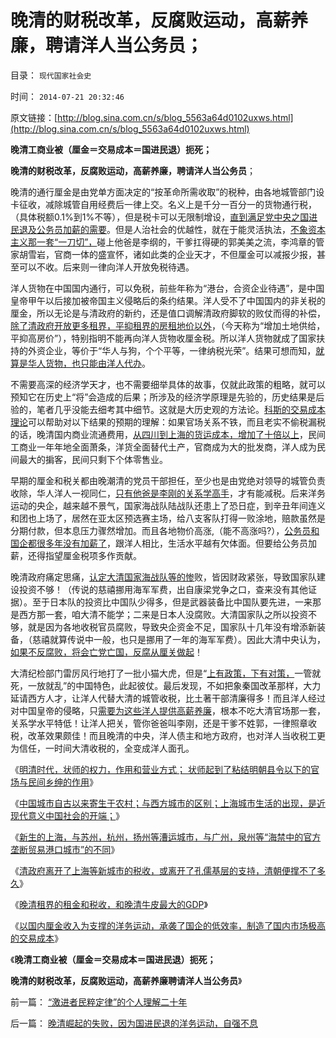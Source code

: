 # 晚清的财税改革，反腐败运动，高薪养廉，聘请洋人当公务员；

目录： `现代国家社会史` 

时间： `2014-07-21 20:32:46` 

原文链接：[http://blog.sina.com.cn/s/blog_5563a64d0102uxws.html](http://blog.sina.com.cn/s/blog_5563a64d0102uxws.html)

**晚清工商业被（厘金＝交易成本＝国进民退）扼死；**

**晚清的财税改革，反腐败运动，高薪养廉，聘请洋人当公务员**；

晚清的通行厘金是由党单方面决定的“按革命所需收取”的税种，由各地城管部门设卡征收，减除城管自用经费后一律上交。名义上是千分一百分一的货物通行税，（具体税额0.1%到1%不等），但是税卡可以无限制增设，[直到满足党中央之国进民退及公务员加薪的需要](../../../2014/7/13/晚清崛起的失败，因为国进民退的洋务运动，自强不息.md)。但是人治社会的优越性，就在于能灵活执法，[不象资本主义那一套“一刀切”，](../../../2010/6/11/法学法治依法一刀切;科学实证就要一刀切.md)碰上他爸是李纲的，干爹扛得硬的郭美美之流，李鸿章的管家胡雪岩，官商一体的盛宣怀，诸如此类的企业天才，不但厘金可以减报少报，甚至可以不收。后来则一律向洋人开放免税待遇。

洋人货物在中国国内通行，可以免税，前些年称为“港台，合资企业待遇”，是中国皇帝甲午以后接加被帝国主义侵略后的条约结果。洋人受不了中国国内的非关税的厘金，所以无论是与清政府的新约，还是值口调解清政府脚软的败仗而得的补偿，[除了清政府开放更多租界，平抑租界的房租地价以外](../../../2014/7/1/被传统中国农村包围中仇视的，新生的上海城市生活.md)，（今天称为“增加土地供给，平抑高房价”），特别指明不能再向洋人货物收厘金税。所以洋人货物就成了国家扶持的外资企业，等价于“华人与狗，个个平等，一律纳税光荣”。结果可想而知，[就算是华人货物，也只能由洋人代办](../../../2014/6/29/中国城市自古以来寄生于农村；与西方城市的区别；.md)。

不需要高深的经济学天才，也不需要细举具体的故事，仅就此政策的粗略，就可以预知它在历史上“将”会造成的后果；所涉及的经济学原理是先验的，历史结果是后验的，笔者几乎没能去细考其中细节。这就是大历史观的方法论。[科斯的交易成本理论](../../../2014/4/27/科斯交易成本理论，不适用于市场经济，适用权力寻租的黑市.md)可以帮助对以下结果的预期的理解：如果官场关系不铁，而且老实不偷税漏税的话，晚清国内商业流通费用，[从四川到上海的货运成本，增加了十倍以上](../../../2014/4/7/落后地区的土豪现象,向落后地区倾斜的真实意义.md)，民间工商业一年年地全面萧条，洋货全面替代土产，官商成为大的批发商，洋人成为民间最大的掮客，民间只剩下个体零售业。

早期的厘金和税关都由晚潮清的党员干部担任，至少也是由党绝对领导的城管负责收除，华人洋人一视同仁，[只有他爸是李刚的关系学高手](../../../2013/3/28/华西村成功的关系学，是否中华国学的软实力？.md)，才有能减税。后来洋务运动的央企，越来越不景气，国家海战队陆战队还患上了恐日症，到辛丑年间连义和团也上场了，居然在亚太区预选赛主场，给八支客队打得一败涂地，赔款虽然是分期付款，但本息压力骤然增加。而且各地物价高涨,（能不高涨吗?），[公务员和国企都很多年没有加薪了](../../../2014/4/6/“五年工资翻番”比大跃进荒唐,“民工荒，薪水涨”的真相.md)，跟洋人相比，生活水平越有欠体面。但要给公务员加薪，还得指望厘金税项多作贡献。

晚清政府痛定思痛，[认定大清国家海战队等的惨](../../../2014/7/19/俺国军队不比中国足球强，中国足球只是反复直播着甲午悲剧.md)败，皆因财政紧张，导致国家队建设投资不够！（传说的慈禧挪用海军军费，出自康梁党争之口，查来没有其他证据）。至于日本队的投资比中国队少得多，但是武器装备比中国队要先进，一来那是西方那一套，咱大清不能学；二来是日本人没腐败。大清国家队之所以投资不够，就是因为各地收税官员腐败，导致央企资金不足，国家队十几年没有增添新装备，（慈禧就算传说中一般，也只是挪用了一年的海军军费）。因此大清中央认为，[如果不反腐败，将会亡党亡国，反腐从厘关做起](../../../2014/7/5/晚清上海的城市生活，洋人的身份，地位，角色和利益；.md)！

大清纪检部门雷厉风行地打了一批小猫大虎，但是“[上有政策，下有对策，](../../../2011/11/11/公有制社会中的等级和财富的比例结构.md)一管就死，一放就乱”的中国特色，此起彼仗。最后发现，不如把象秦国改革那样，大力延请西方人才，让洋人代替大清的城管收税，比土著干部清廉得多！而且洋人经过对中国皇帝的侵略，只[需要为这些洋人提供高薪养廉](http://darthvad.blog.sohu.com/163363098.html)，根本不吃大清官场那一套，关系学水平特低！让洋人把关，管你爸爸叫李刚，还是干爹不姓郭，一律照章收税，改革效果颇佳！而且晚清的中央，洋人债主和地方政府，也对洋人当收税工更为信任，一时间大清收税的，全变成洋人面孔。

《[明清时代，状师的权力，作用和营业方式；
状师起到了粘结明朝县令以下的官场与民间乡绅的作用](../../../2014/6/28/明清时代，状师的权力，作用和营业方式.md)》

《[中国城市自古以来寄生于农村；与西方城市的区别；上海城市生活的出现，是近现代意义中国社会的开端；](../../../2014/6/29/中国城市自古以来寄生于农村；与西方城市的区别；.md)》

《[新生的上海，与苏州，杭州，扬州等漕运城市，与广州，泉州等“海禁中的官方垄断贸易港口城市”的不同](../../../2014/7/1/被传统中国农村包围中仇视的，新生的上海城市生活.md)》

《[清政府离开了上海等新城市的税收，或离开了孔儒基层的支持，清朝便撑不了多久](../../../2014/7/5/晚清上海的城市生活，洋人的身份，地位，角色和利益；.md)》

《[晚清租界的租金和税收，和晚清牛皮最大的GDP](../../../2014/7/8/晚清租界的租金和税收，和吹牛皮的GDP.md)》

《[以国内厘金收入为支撑的洋务运动，承袭了国企的低效率，制造了国内市场极高的交易成本](../../../2014/7/13/晚清崛起的失败，因为国进民退的洋务运动，自强不息.md)》

《**晚清工商业被（厘金＝交易成本＝国进民退）扼死；**

**晚清的财税改革，反腐败运动，高薪养廉聘请洋人当公务员**》

前一篇： [“激进者民粹定律”的个人理解二十年](../../../2014/8/5/“激进者民粹定律”的个人理解二十年.md)

后一篇： [晚清崛起的失败，因为国进民退的洋务运动，自强不息](../../../2014/7/13/晚清崛起的失败，因为国进民退的洋务运动，自强不息.md)

